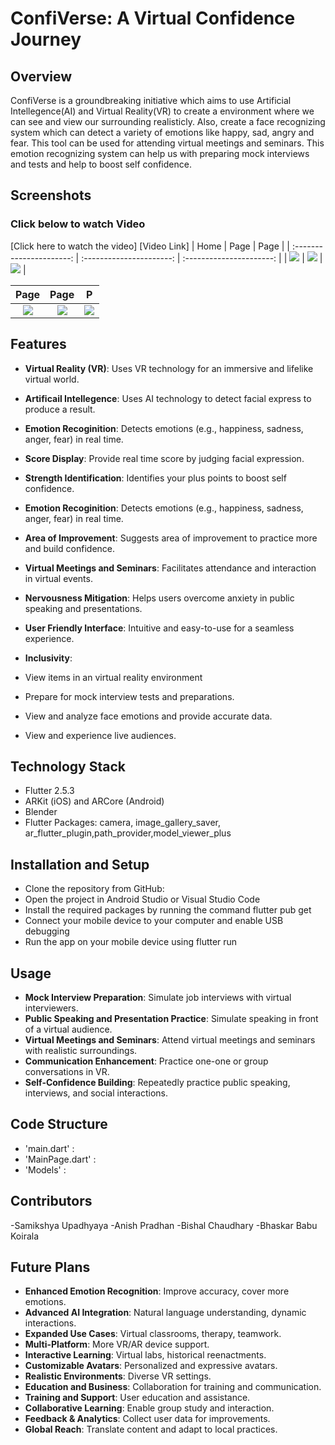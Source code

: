 # ConfiVerse: A Virtual Confidence Journey
## Overview
ConfiVerse is a groundbreaking initiative which aims to use Artificial Intellegence(AI) and Virtual Reality(VR) to create a environment where we can see and view our surrounding realisticly. Also, create a face recognizing system which can detect a variety of emotions like happy, sad, angry and fear. This tool can be used for attending virtual meetings and seminars. This emotion recognizing system can help us with preparing mock interviews and tests and help to boost self confidence.
## Screenshots
### Click below to watch Video
[Click here to watch the video] [Video Link]
|       Home        |      Page     |       Page      |
| :----------------------: | :----------------------: | :----------------------: |
| ![](image) | ![](image) | ![](image) |

|       Page       |       Page       |       P        |
| :----------------------: | :----------------------: | :----------------------: |
| ![](image) | ![](image) | ![](image) |


## Features
- **Virtual Reality (VR)**: Uses VR technology for an immersive and lifelike virtual world.
- **Artificail Intellegence**: Uses AI technology to detect facial express to produce a result.
- **Emotion Recoginition**: Detects emotions (e.g., happiness, sadness, anger, fear) in real time.
- **Score Display**: Provide real time score by judging facial expression.
- **Strength Identification**: Identifies your plus points to boost self confidence.
- **Emotion Recoginition**: Detects emotions (e.g., happiness, sadness, anger, fear) in real time.
- **Area of Improvement**: Suggests area of improvement to practice more and build confidence.
- **Virtual Meetings and Seminars**: Facilitates attendance and interaction in virtual events.
- **Nervousness Mitigation**: Helps users overcome anxiety in public speaking and presentations.
- **User Friendly Interface**: Intuitive and easy-to-use for a seamless experience.
- **Inclusivity**: 

- View items in an virtual reality environment
- Prepare for mock interview tests and preparations.
- View and analyze face emotions and provide accurate data.
- View and experience live audiences.
## Technology Stack

- Flutter 2.5.3
- ARKit (iOS) and ARCore (Android)
- Blender
- Flutter Packages: camera, image_gallery_saver, ar_flutter_plugin,path_provider,model_viewer_plus

## Installation and Setup

- Clone the repository from GitHub: 
- Open the project in Android Studio or Visual Studio Code
- Install the required packages by running the command flutter pub get
- Connect your mobile device to your computer and enable USB debugging
- Run the app on your mobile device using flutter run

## Usage

- **Mock Interview Preparation**: Simulate job interviews with virtual interviewers.
- **Public Speaking and Presentation Practice**: Simulate speaking in front of a virtual audience.
- **Virtual Meetings and Seminars**: Attend virtual meetings and seminars with realistic surroundings.
- **Communication Enhancement**: Practice one-one or group conversations in VR.
- **Self-Confidence Building**: Repeatedly practice public speaking, interviews, and social interactions.

## Code Structure

- 'main.dart' : 
- 'MainPage.dart' : 
- 'Models' : 

## Contributors

-Samikshya Upadhyaya
-Anish Pradhan 
-Bishal Chaudhary
-Bhaskar Babu Koirala


## Future Plans

- **Enhanced Emotion Recognition**: Improve accuracy, cover more emotions.
- **Advanced AI Integration**: Natural language understanding, dynamic interactions.
- **Expanded Use Cases**: Virtual classrooms, therapy, teamwork.
- **Multi-Platform**: More VR/AR device support.
- **Interactive Learning**: Virtual labs, historical reenactments.
- **Customizable Avatars**: Personalized and expressive avatars.
- **Realistic Environments**: Diverse VR settings.
- **Education and Business**: Collaboration for training and communication.
- **Training and Support**: User education and assistance.
- **Collaborative Learning**: Enable group study and interaction.
- **Feedback & Analytics**: Collect user data for improvements.
- **Global Reach**: Translate content and adapt to local practices.
